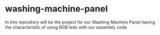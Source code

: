 # washing-machine-panel
In this repository will be the project for our Washing Machine Panel having the characteristic of using RGB leds with our assembly code
